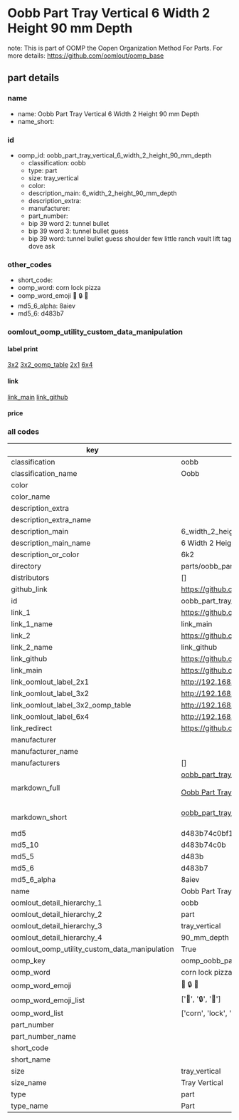 # Oobb Part Tray Vertical 6 Width 2 Height 90 mm Depth  

note: This is part of OOMP the Oopen Organization Method For Parts. For more details: https://github.com/oomlout/oomp_base

##  part details
  







### name
* name: Oobb Part Tray Vertical 6 Width 2 Height 90 mm Depth
* name_short: 
### id
* oomp_id: oobb_part_tray_vertical_6_width_2_height_90_mm_depth
  * classification: oobb
  * type: part
  * size: tray_vertical
  * color: 
  * description_main: 6_width_2_height_90_mm_depth
  * description_extra: 
  * manufacturer: 
  * part_number: 
  * bip 39 word 2: tunnel bullet
  * bip 39 word 3: tunnel bullet guess
  * bip 39 word: tunnel bullet guess shoulder few little ranch vault lift tag dove ask

### other_codes
* short_code: 
* oomp_word: corn lock pizza
* oomp_word_emoji :corn: :lock: :pizza:
* md5_6_alpha: 8aiev
* md5_6: d483b7






### oomlout_oomp_utility_custom_data_manipulation
#### label print
[3x2](http://192.168.1.245:1112/?label=oomp%208aiev)
[3x2_oomp_table](http://192.168.1.108:1112/?label=oomp%208aiev)
[2x1](http://192.168.1.242:1112/?label=oomp%208aiev)
[6x4](http://192.168.1.55:1112/?label=oomp%208aiev)    

#### link

[link_main](https://github.com/oomlout/oomlout_oomp_version_1_messy/tree/main/parts/oobb_part_tray_vertical_6_width_2_height_90_mm_depth) [link_github](https://github.com/oomlout/oomlout_oomp_version_1_messy/tree/main/parts/oobb_part_tray_vertical_6_width_2_height_90_mm_depth)                             

#### price







### all codes 
| key | value |  
| --- | --- |  
| classification | oobb |  
| classification_name | Oobb |  
| color |  |  
| color_name |  |  
| description_extra |  |  
| description_extra_name |  |  
| description_main | 6_width_2_height_90_mm_depth |  
| description_main_name | 6 Width 2 Height 90 mm Depth |  
| description_or_color | 6k2 |  
| directory | parts/oobb_part_tray_vertical_6_width_2_height_90_mm_depth |  
| distributors | [] |  
| github_link | https://github.com/oomlout/oomlout_oomp_part_src/tree/main/parts/oobb_part_tray_vertical_6_width_2_height_90_mm_depth |  
| id | oobb_part_tray_vertical_6_width_2_height_90_mm_depth |  
| link_1 | https://github.com/oomlout/oomlout_oomp_version_1_messy/tree/main/parts/oobb_part_tray_vertical_6_width_2_height_90_mm_depth |  
| link_1_name | link_main |  
| link_2 | https://github.com/oomlout/oomlout_oomp_version_1_messy/tree/main/parts/oobb_part_tray_vertical_6_width_2_height_90_mm_depth |  
| link_2_name | link_github |  
| link_github | https://github.com/oomlout/oomlout_oomp_version_1_messy/tree/main/parts/oobb_part_tray_vertical_6_width_2_height_90_mm_depth |  
| link_main | https://github.com/oomlout/oomlout_oomp_version_1_messy/tree/main/parts/oobb_part_tray_vertical_6_width_2_height_90_mm_depth |  
| link_oomlout_label_2x1 | http://192.168.1.242:1112/?label=oomp%208aiev |  
| link_oomlout_label_3x2 | http://192.168.1.245:1112/?label=oomp%208aiev |  
| link_oomlout_label_3x2_oomp_table | http://192.168.1.108:1112/?label=oomp%208aiev |  
| link_oomlout_label_6x4 | http://192.168.1.55:1112/?label=oomp%208aiev |  
| link_redirect | https://github.com/oomlout/oomlout_oomp_version_1_messy/tree/main/parts/oobb_part_tray_vertical_6_width_2_height_90_mm_depth |  
| manufacturer |  |  
| manufacturer_name |  |  
| manufacturers | [] |  
| markdown_full | [oobb_part_tray_vertical_6_width_2_height_90_mm_depth](none)<br>[](none)<br>[Oobb Part Tray Vertical 6 Width 2 Height 90 Mm Depth](none)<br><br> |  
| markdown_short | [oobb_part_tray_vertical_6_width_2_height_90_mm_depth](none)<br><br> |  
| md5 | d483b74c0bf1d6320a2acc6ecec78f54 |  
| md5_10 | d483b74c0b |  
| md5_5 | d483b |  
| md5_6 | d483b7 |  
| md5_6_alpha | 8aiev |  
| name | Oobb Part Tray Vertical 6 Width 2 Height 90 mm Depth |  
| oomlout_detail_hierarchy_1 | oobb |  
| oomlout_detail_hierarchy_2 | part |  
| oomlout_detail_hierarchy_3 | tray_vertical |  
| oomlout_detail_hierarchy_4 | 90_mm_depth |  
| oomlout_oomp_utility_custom_data_manipulation | True |  
| oomp_key | oomp_oobb_part_tray_vertical_6_width_2_height_90_mm_depth |  
| oomp_word | corn lock pizza |  
| oomp_word_emoji | :corn: :lock: :pizza: |  
| oomp_word_emoji_list | [':corn:', ':lock:', ':pizza:'] |  
| oomp_word_list | ['corn', 'lock', 'pizza'] |  
| part_number |  |  
| part_number_name |  |  
| short_code |  |  
| short_name |  |  
| size | tray_vertical |  
| size_name | Tray Vertical |  
| type | part |  
| type_name | Part |  
